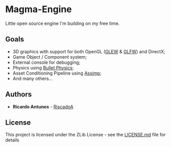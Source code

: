 # Magma-Engine

Little open source engine I'm building on my free time.

## Goals

* 3D graphics with support for both OpenGL ([GLEW](https://github.com/nigels-com/glew) & [GLFW](https://github.com/glfw/glfw)) and DirectX;
* Game Object / Component system;
* External console for debugging;
* Physics using [Bullet Physics](https://github.com/bulletphysics/bullet3);
* Asset Conditioning Pipeline using [Assimp](https://github.com/assimp/assimp);
* And many others...

## Authors

* **Ricardo Antunes** - [RiscadoA](https://github.com/RiscadoA)

## License

This project is licensed under the ZLib License - see the [LICENSE.md](LICENSE.md) file for details